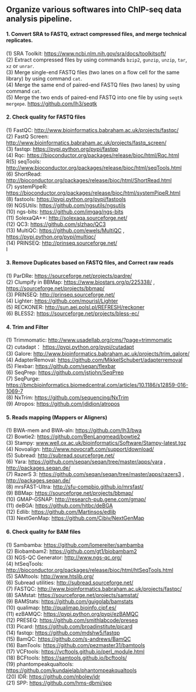 ## Organize various softwares into ChIP-seq data analysis pipeline.
                       
                                    
#### 1. Convert SRA to FASTQ, extract compressed files, and merge technical replicates.                    
(1)  SRA Toolkit: https://www.ncbi.nlm.nih.gov/sra/docs/toolkitsoft/                     
(2)  Extract compressed files by using commands `bzip2`, `gunzip`, `unzip`, `tar`, `xz` or `unrar`.                   
(3)  Merge single-end FASTQ files (two lanes on a flow cell for the same library) by using command `cat`.    
(4)  Merge the same end of paired-end FASTQ files (two lanes) by using command `cat`.  
(5)  Merge the two ends of paired-end FASTQ into one file by using `seqtk mergepe`.   https://github.com/lh3/seqtk                        
                                                                                          
#### 2. Check quality for FASTQ files       
(1)  FastQC: http://www.bioinformatics.babraham.ac.uk/projects/fastqc/                          
(2)  FastQ Screen: http://www.bioinformatics.babraham.ac.uk/projects/fastq_screen/                            
(3)  fastqp: https://pypi.python.org/pypi/fastqp                                                
(4)  Rqc: https://bioconductor.org/packages/release/bioc/html/Rqc.html                                         
R(5)  seqTools: http://www.bioconductor.org/packages/release/bioc/html/seqTools.html                       
(6)  ShortRead: http://bioconductor.org/packages/release/bioc/html/ShortRead.html  
(7)  systemPipeR: https://bioconductor.org/packages/release/bioc/html/systemPipeR.html                                        
(8)  fastools: https://pypi.python.org/pypi/fastools                          
(9)  NGSUtils: https://github.com/ngsutils/ngsutils                               
(10) ngs-bits: https://github.com/imgag/ngs-bits                       
(11) SolexaQA++: http://solexaqa.sourceforge.net/                                         
(12) QC3: https://github.com/slzhao/QC3     
(13) MultiQC: https://github.com/ewels/MultiQC  ,  https://pypi.python.org/pypi/multiqc/         
(14) PRINSEQ: http://prinseq.sourceforge.net/   
I                                
#### 3. Remove Duplicates based on FASTQ files, and Correct raw reads
(1)  ParDRe: https://sourceforge.net/projects/pardre/   
(2)  Clumpify in BBMap: https://www.biostars.org/p/225338/ , https://sourceforge.net/projects/bbmap/   
(3)  PRINSEQ: http://prinseq.sourceforge.net/          
(4)  Lighter: https://github.com/mourisl/Lighter  
(5)  RECKONER: http://sun.aei.polsl.pl/REFRESH/reckoner   
(6)  BLESS2: https://sourceforge.net/projects/bless-ec/  

#### 4. Trim and Filter
(1)  Trimmomatic: http://www.usadellab.org/cms/?page=trimmomatic     
(2)  cutadapt： https://pypi.python.org/pypi/cutadapt     
(3)  Galore: http://www.bioinformatics.babraham.ac.uk/projects/trim_galore/         
(4)  AdapterRemoval:  https://github.com/MikkelSchubert/adapterremoval              
(5)  Flexbar: https://github.com/seqan/flexbar                   
(6)  SeqPrep: https://github.com/jstjohn/SeqPrep                     
(7)  SeqPurge: https://bmcbioinformatics.biomedcentral.com/articles/10.1186/s12859-016-1069-7       
(8)  NxTrim: https://github.com/sequencing/NxTrim   
(9)  Atropos: https://github.com/jdidion/atropos    
                       
                   
#### 5. Reads mapping (Mappers or Aligners)
(1)  BWA-mem and BWA-aln:    https://github.com/lh3/bwa           
(2)  Bowtie2:      https://github.com/BenLangmead/bowtie2      
(3)  Stampy:   www.well.ox.ac.uk/bioinformatics/Software/Stampy-latest.tgz      
(4)  Novoalign: http://www.novocraft.com/support/download/     
(5)  Subread: http://subread.sourceforge.net/        
(6)  Yara: https://github.com/seqan/seqan/tree/master/apps/yara , http://packages.seqan.de/                    
(7)  RazerS 3: https://github.com/seqan/seqan/tree/master/apps/razers3  ,  http://packages.seqan.de/                  
(8)  mrsFAST-Ultra:  http://sfu-compbio.github.io/mrsfast/          
(9)  BBMap: https://sourceforge.net/projects/bbmap/                
(10) GMAP-GSNAP: http://research-pub.gene.com/gmap/                     
(11) deBGA:  https://github.com/hitbc/deBGA       
(12) Edlib: https://github.com/Martinsos/edlib                           
(13) NextGenMap: https://github.com/Cibiv/NextGenMap     
                      
#### 6. Check quality for BAM files
(1)  Sambamba:  https://github.com/lomereiter/sambamba   
(2)  Biobambam2: https://github.com/gt1/biobambam2  
(3)  NGS-QC Generator: http://www.ngs-qc.org/                                                 
(4)  htSeqTools: http://bioconductor.org/packages/release/bioc/html/htSeqTools.html                  
(5)  SAMtools:  http://www.htslib.org/                                      
(6)  Subread utilities: http://subread.sourceforge.net/                            
(7)  FASTQC: http://www.bioinformatics.babraham.ac.uk/projects/fastqc/                             
(8)  SAMstat: https://sourceforge.net/projects/samstat/                               
(9)  BAMStats: https://github.com/guigolab/bamstats                                         
(10) qualimap: http://qualimap.bioinfo.cipf.es/                                              
(11) ezBAMQC: https://pypi.python.org/pypi/ezBAMQC                                           
(12) PRESEQ: https://github.com/smithlabcode/preseq                                           
(13) Picard:  https://github.com/broadinstitute/picard                                       
(14) fastqp: https://github.com/mdshw5/fastqp                         
(15) BamQC: https://github.com/s-andrews/BamQC               
(16) BamTools: https://github.com/pezmaster31/bamtools                      
(17) VCFtools: https://vcftools.github.io/perl_module.html             
(18) BCFtools: https://samtools.github.io/bcftools/                 
(19) phantompeakqualtools: https://github.com/kundajelab/phantompeakqualtools               
(20) IDR: https://github.com/nboley/idr               
(21) SPP: https://github.com/hms-dbmi/spp                
                  
                  

